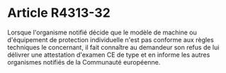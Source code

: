 # Article R4313-32

Lorsque l'organisme notifié décide que le modèle de machine ou d'équipement de protection individuelle n'est pas conforme aux règles techniques le concernant, il fait connaître au demandeur son refus de lui délivrer une attestation d'examen CE de type et en informe les autres organismes notifiés de la Communauté européenne.